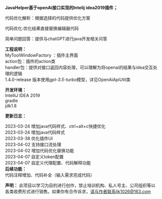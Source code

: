 **JavaHelper基于openAi接口实现的Intelij idea2019插件；**  

代码优化解析：根据选择的代码提供优化方案  

代码优化:优化结果直接替换编辑器代码  

简单问题回答：提供与chatGPT进行java开发相关问答  

**工程说明：**  
MyToolWindowFactory ：插件主界面  
action包：插件的action类  
handler包：提供对接口返回内容处理，可以理解为将openai的结果与idea交互处理的逻辑  
1.4.0-release 版本使用*gpt-3.5-turbo*模型，详见OpenAiApiUtil类  

**开发环境：**  
IntelliJ IDEA 2019  
gradle  
jdk1.8  


**更新日志：**

2023-03-24 增加java代码样式、ctrl+alt+c快捷优化  
2023-03-24 增加java代码样式  
2023-03-38 优化插件UI  
2023-04-02 支持接口流处理  
2023-04-02 增加代码优化替换功能  
2023-04-07 自定义token配置  
2023-04-07 自定义代理配置、代码解释功能  
**后续功能：**  
代码注释增加、代码补全（输入需求完成代码）


**声明：**
此项目以学习为目的进行创作，禁止培训机构、私人号主、公司组织等以各类收费形式进行销售。如果你有合作诉求，请与作者联系ljk1026@163.com

